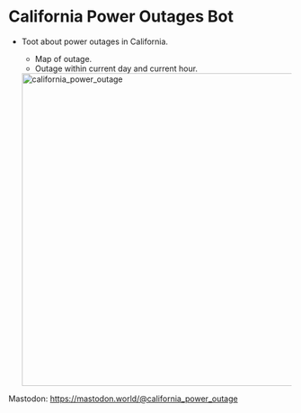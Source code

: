 # California Power Outages Bot
- Toot about power outages in California.
  - Map of outage.
  - Outage within current day and current hour.
  
  <img width="556" alt="california_power_outage" src="https://user-images.githubusercontent.com/20311850/230490132-fbec7077-c027-49e1-bae7-72737b091766.png">

Mastodon: https://mastodon.world/@california_power_outage
